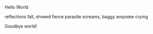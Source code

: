 Hello World



reflections fall, shrewd
fierce parasite screams, baggy
amputee crying



Goodbye world!

